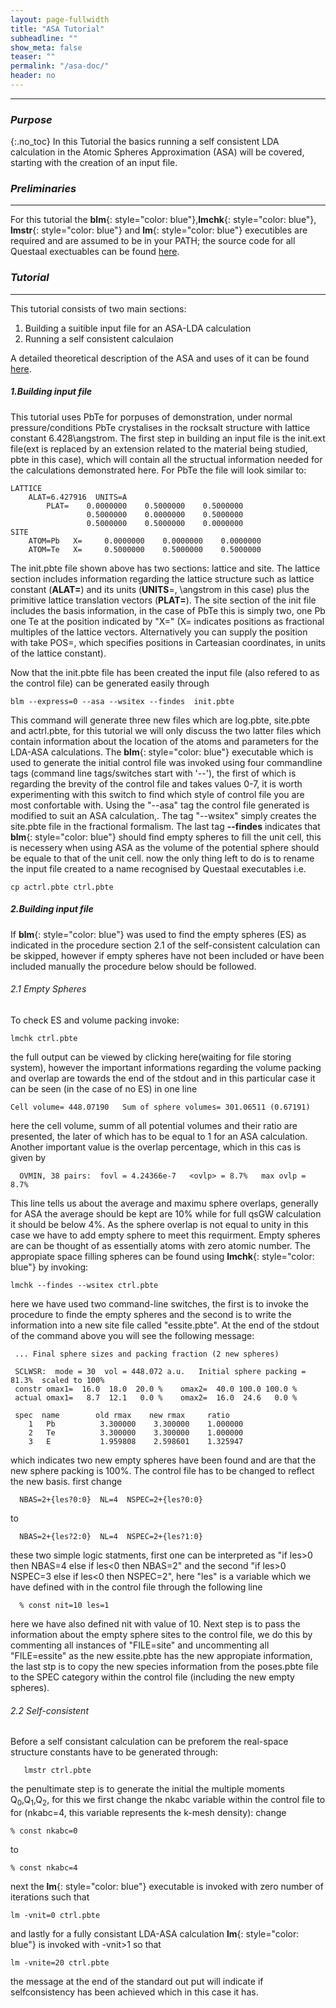 ```yaml
---
layout: page-fullwidth
title: "ASA Tutorial"
subheadline: ""
show_meta: false
teaser: ""
permalink: "/asa-doc/"
header: no
---
```

_____________________________________________________________

### _Purpose_
{:.no_toc}
In this Tutorial the basics running a self consistent LDA calculation in the Atomic Spheres Approximation (ASA) will be covered, starting with the creation of an input file.


### _Preliminaries_
_____________________________________________________________
For this tutorial the **blm**{: style="color: blue"},**lmchk**{: style="color: blue"}, **lmstr**{: style="color: blue"} and **lm**{: style="color: blue"} executibles are required and are assumed to be in your PATH; the source code for all Questaal exectuables can be found [here](https://bitbucket.org/lmto/lm).

### _Tutorial_
_____________________________________________________________
This tutorial consists of two main sections:

1. Building a suitible input file for an ASA-LDA calculation
2. Running a self consistent calculaion

A detailed theoretical description of the ASA and uses of it can be found [here](ASA-notes.pdf).

##### _1\.Building input file_
This tutorial uses PbTe for porpuses of demonstration, under normal pressure/conditions PbTe crystalises in the rocksalt structure with lattice constant 6.428\angstrom. 
The first step in building an input file is the init.ext  file(ext is replaced by an extension related to the material being studied, pbte in this case), which will contain all the structual information needed for the calculations demonstrated here. For PbTe the file will look similar to:
    
    LATTICE
	    ALAT=6.427916  UNITS=A
            PLAT=    0.0000000    0.5000000    0.5000000
                     0.5000000    0.0000000    0.5000000
                     0.5000000    0.5000000    0.0000000
    SITE
		ATOM=Pb   X=     0.0000000    0.0000000    0.0000000
		ATOM=Te   X=     0.5000000    0.5000000    0.5000000

The init.pbte file shown above has two sections: lattice and site. The lattice section includes information regarding the lattice structure such as lattice constant (**ALAT=**) and its units (**UNITS**=, \angstrom in this case) plus the primitive lattice translation vectors (**PLAT=**). The site section of the init file includes the basis information, in the case of PbTe this is simply two, one Pb one Te at the position indicated by "X=" (X= indicates positions as fractional multiples of the lattice vectors.  Alternatively you can supply the position with take POS=, which specifies positions in Carteasian coordinates, in units of the lattice constant).

Now that the init.pbte file has been created the input file (also refered to as the control file) can be generated easily through

    blm --express=0 --asa --wsitex --findes  init.pbte

This command will generate three new files which are log.pbte, site.pbte and actrl.pbte, for this tutorial we will only discuss the two latter files which contain information about the location of the atoms and parameters for the LDA-ASA calculations.
The **blm**{: style="color: blue"} executable which is used to generate the initial control file was invoked using four commandline tags (command line tags/switches start with '--'), the first of which is regarding the  brevity of the control file and takes values 0-7, it is worth experimenting with this switch to find which style of control file you are most confortable with. Using the "--asa" tag the control file generated is modified to suit an ASA calculation,. The tag "--wsitex" simply creates the site.pbte file in the fractional formalism. The last tag **--findes** indicates that **blm**{: style="color: blue"} should find empty spheres to fill the unit cell, this is necessery when using ASA as the volume of the potential sphere should be equale to that of the unit cell. now the only thing left to do is to rename the input file created to a name recognised by Questaal executables i.e.

	cp actrl.pbte ctrl.pbte

##### _2\.Building input file_
If **blm**{: style="color: blue"} was used to find the empty spheres (ES) as indicated in the procedure section 2.1 of the self-consistent calculation can be skipped, however if empty spheres have not been included or have been included manually the procedure below should be followed.


###### _2.1 Empty Spheres_
To check ES and volume packing invoke: 

    lmchk ctrl.pbte

the full output can be viewed by clicking here(waiting for file storing system), however the important informations regarding the volume packing and overlap are towards the end of the stdout and in this particular case it can be seen (in the case of no ES) in one line
    
    Cell volume= 448.07190   Sum of sphere volumes= 301.06511 (0.67191)

here the cell volume, summ of all potential volumes and their ratio are presented, the later of which has to be equal to 1 for an ASA calculation. Another important value is the overlap percentage, which in this cas is given by

      OVMIN, 38 pairs:  fovl = 4.24366e-7   <ovlp> = 8.7%   max ovlp = 8.7%

This line tells us about the average and maximu sphere overlaps, generally for ASA the average should be kept are 10\% while for full qsGW calculation it should be below 4\%. As the sphere overlap is not equal to unity in this case we have to add empty sphere to meet this requirment. Empty spheres are can be thought of as essentially atoms with zero atomic number.
The appropiate space filling spheres can be found using **lmchk**{: style="color: blue"} by invoking:

    lmchk --findes --wsitex ctrl.pbte

here we have used two command-line switches, the first is to invoke the procedure to finde the empty spheres and the second is to write the information into a new site file called "essite.pbte". At the end of  the stdout of the command above you will see the following message:
     
     ... Final sphere sizes and packing fraction (2 new spheres)

     SCLWSR:  mode = 30  vol = 448.072 a.u.   Initial sphere packing = 81.3%  scaled to 100%
     constr omax1=  16.0  18.0  20.0 %    omax2=  40.0 100.0 100.0 %
     actual omax1=   8.7  12.1   0.0 %    omax2=  16.0  24.6   0.0 %

     spec  name        old rmax    new rmax     ratio
        1   Pb          3.300000    3.300000    1.000000
        2   Te          3.300000    3.300000    1.000000
        3   E           1.959808    2.598601    1.325947

which indicates two new empty spheres have been found and are that the new sphere packing is 100\%. The control file has to be changed to reflect the new basis. first change

      NBAS=2+{les?0:0}  NL=4  NSPEC=2+{les?0:0}

to
	
      NBAS=2+{les?2:0}  NL=4  NSPEC=2+{les?1:0}

these two simple logic statments, first one can be interpreted as  "if les>0 then  NBAS=4 else if les<0 then NBAS=2" and the second "if les>0 NSPEC=3 else if les<0 then NSPEC=2", here "les" is a variable which we have defined with in the control file through the following line

      % const nit=10 les=1

here we have also defined nit with value of 10. Next step is to pass the information about the empty sphere sites to the control file, we do this by commenting all instances of "FILE=site" and uncommenting all "FILE=essite" as the new essite.pbte has the new appropiate information, the last stp is to copy the new species information from the poses.pbte file to the SPEC category within the control file (including the new empty spheres).

###### _2.2 Self-consistent_
Before a  self consistant calculation can be preforem the real-space structure constants have to be generated through:

       lmstr ctrl.pbte

the penultimate step is to generate the initial the multiple moments Q$_0$,Q$_1$,Q$_2$, for this we first change the nkabc variable within the control file to for (nkabc=4, this variable represents the k-mesh density):
change 
	
	% const nkabc=0
	
to

	% const nkabc=4


next  the  **lm**{: style="color: blue"} executable is invoked with zero number of iterations such that

    lm -vnit=0 ctrl.pbte

and lastly for a fully consistant LDA-ASA calculation **lm**{: style="color: blue"} is invoked with -vnit>1 so that

    lm -vnite=20 ctrl.pbte

the message at the end of the standard out put will indicate if selfconsistency has been achieved which in this case it has.
	    
